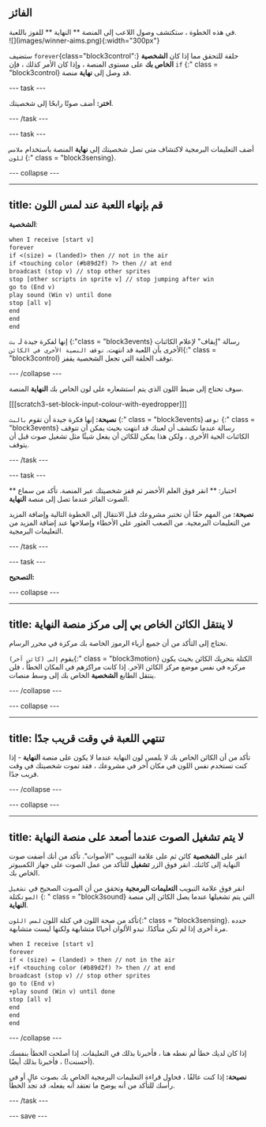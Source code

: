 ## الفائز

<div style="display: flex; flex-wrap: wrap">
<div style="flex-basis: 200px; flex-grow: 1; margin-right: 15px;">
في هذه الخطوة ، ستكتشف وصول اللاعب إلى المنصة ** النهاية ** للفوز باللعبة. 
</div>
<div>
![](images/winner-aims.png){:width="300px"}
</div>
</div>

ستضيف `forever`{class="block3control":} 
حلقة للتحقق مما إذا كان **الشخصية الخاص بك** على مستوى المنصة ، وإذا كان الأمر كذلك ، فإن `if` 
{:" class = "block3control} قد وصل إلى **نهاية** منصة.

--- task ---

**اختر:** أضف صوتًا رابحًا إلى شخصيتك.

--- /task ---

--- task ---

أضف التعليمات البرمجية لاكتشاف متى تصل شخصيتك إلى **نهاية** المنصة باستخدام `ملامس للون` {:" class = "block3sensing}.

--- collapse ---

---
title: قم بإنهاء اللعبة عند لمس اللون
---

**الشخصية**:

```blocks3
when I receive [start v]
forever
if <(size) = (landed)> then // not in the air
if <touching color (#b89d2f) ?> then // at end
broadcast (stop v) // stop other sprites
stop [other scripts in sprite v] // stop jumping after win
go to (End v)
play sound (Win v) until done
stop [all v]
end
end
end
```

إنها لفكرة جيدة لـ `بث` {:"class = "block3events} رسالة "إيقاف" لإعلام الكائنات الأخرى بأن اللعبة قد انتهت. `توقف النصية الأخرى في الكائن`{:" class = "block3control} توقف الحلقة التي تجعل الشخصية يقفز.

--- /collapse ---

سوف تحتاج إلى ضبط اللون الذي يتم استشعاره على لون الخاص بك **النهاية** المنصة.

[[[scratch3-set-block-input-colour-with-eyedropper]]]

**نصيحة:** إنها فكرة جيدة أن تقوم `بالبث` {:" class = "block3events} `توقف` {:" class = "block3events} رسالة عندما تكتشف أن لعبتك قد انتهت بحيث يمكن أن تتوقف الكائنات الحية الأخرى ، ولكن هذا يمكن للكائن أن يفعل شيئًا مثل تشغيل صوت قبل أن يتوقف.

--- /task ---

--- task ---

** اختبار: ** انقر فوق العلم الأخضر ثم قفز شخصيتك عبر المنصة. تأكد من سماع الصوت الفائز عندما تصل إلى منصة **النهاية**.

**نصيحة:** من المهم حقًا أن تختبر مشروعك قبل الانتقال إلى الخطوة التالية وإضافة المزيد من التعليمات البرمجية. من الصعب العثور على الأخطاء وإصلاحها عند إضافة المزيد من التعليمات البرمجية.

--- /task ---


--- task ---

**التصحيح:**

--- collapse ---

---
title: لا ينتقل الكائن الخاص بي إلى مركز منصة النهاية
---

تحتاج إلى التأكد من أن جميع أزياء الرموز الخاصة بك مركزة في محرر الرسام.

يقوم `إلى (كائن آخر)`{:" class = "block3motion} الكتلة بتحريك الكائن بحيث يكون مركزه في نفس موضع مركز الكائن الآخر. إذا كانت مراكزهم في المكان الخطأ ، فلن ينتقل الطابع **الشخصية** الخاص بك إلى وسط منصات.

--- /collapse ---

--- collapse ---

---
title: تنتهي اللعبة في وقت قريب جدًا
---

تأكد من أن الكائن الخاص بك لا يلمس لون النهاية عندما لا يكون على منصة **النهاية** - إذا كنت تستخدم نفس اللون في مكان آخر في مشروعك ، فقد تموت شخصيتك في وقت قريب جدًا.

--- /collapse ---

--- collapse ---

---
title: لا يتم تشغيل الصوت عندما أصعد على منصة النهاية
---

انقر على **الشخصية** كائن ثم على علامة التبويب "الأصوات". تأكد من أنك أضفت صوت النهاية إلى كائنك. انقر فوق الزر **تشغيل** للتأكد من عمل الصوت على جهاز الكمبيوتر الخاص بك.

انقر فوق علامة التبويب **التعليمات البرمجية** وتحقق من أن الصوت الصحيح في `تشغيل الصوت`كتلة {: " class = "block3sound} التي يتم تشغيلها عندما يصل الكائن إلى منصة **النهاية**.

تأكد من صحة اللون في كتلة اللون `لمس اللون`{:" class = "block3sensing}. حدده مرة أخرى إذا لم تكن متأكدًا. تبدو الألوان أحيانًا متشابهة ولكنها ليست متشابهة.

```blocks3
when I receive [start v]
forever
if < (size) = (landed) > then // not in the air
+if <touching color (#b89d2f) ?> then // at end
broadcast (stop v) // stop other sprites
go to (End v)
+play sound (Win v) until done
stop [all v]
end
end
end
```

--- /collapse ---

إذا كان لديك خطأ لم نغطه هنا ، فأخبرنا بذلك في التعليقات. إذا أصلحت الخطأ بنفسك (أحسنت!) ، فأخبرنا بذلك أيضًا.

**نصيحة:** إذا كنت عالقًا ، فحاول قراءة التعليمات البرمجية الخاص بك بصوت عالٍ أو في رأسك للتأكد من أنه يوضح ما تعتقد أنه يفعله. قد تجد الخطأ.

--- /task ---

--- save ---
